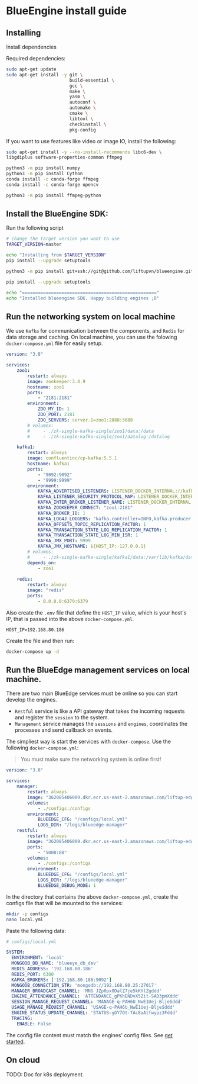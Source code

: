 # BlueEngine install guide

## Installing

Install dependencies

Required dependencies:

```bash
sudo apt-get update
sudo apt-get install -y git \
                        build-essential \
                        gcc \
                        make \
                        yasm \
                        autoconf \
                        automake \
                        cmake \
                        libtool \
                        checkinstall \
                        pkg-config
```

If you want to use features like video or image IO, install the following:

```bash
sudo apt-get install -y --no-install-recommends libc6-dev \
libgdiplus software-properties-common ffmpeg

python3 -m pip install numpy
python3 -m pip install Cython
conda install -c conda-forge ffmpeg
conda install -c conda-forge opencv

python3 -m pip install ffmpeg-python
```

## Install the BlueEngine SDK:

Run the following script

```bash
# change the target version you want to use
TARGET_VERSION=master

echo "Installing from $TARGET_VERSION"
pip install --upgrade setuptools

python3 -m pip install git+ssh://git@github.com/liftupvn/blueengine.git@$TARGET_VERSION

pip install --upgrade setuptools

echo "==================================================="
echo "Installed blueengine SDK. Happy building engines ;D"
```

## Run the networking system on local machine

We use `Kafka` for communication between the components, and `Redis` for data storage and caching. On local machine, you can use the folowing `docker-compose.yml` file for easily setup.

```yaml
version: "3.8"

services:
    zoo1:
        restart: always
        image: zookeeper:3.4.9
        hostname: zoo1
        ports:
            - "2181:2181"
        environment:
            ZOO_MY_ID: 1
            ZOO_PORT: 2181
            ZOO_SERVERS: server.1=zoo1:2888:3888
        # volumes:
        #     - ./zk-single-kafka-single/zoo1/data:/data
        #     - ./zk-single-kafka-single/zoo1/datalog:/datalog

    kafka1:
        restart: always
        image: confluentinc/cp-kafka:5.5.1
        hostname: kafka1
        ports:
            - "9092:9092"
            - "9999:9999"
        environment:
            KAFKA_ADVERTISED_LISTENERS: LISTENER_DOCKER_INTERNAL://kafka1:19092,LISTENER_DOCKER_EXTERNAL://${HOST_IP:-127.0.0.1}:9092
            KAFKA_LISTENER_SECURITY_PROTOCOL_MAP: LISTENER_DOCKER_INTERNAL:PLAINTEXT,LISTENER_DOCKER_EXTERNAL:PLAINTEXT
            KAFKA_INTER_BROKER_LISTENER_NAME: LISTENER_DOCKER_INTERNAL
            KAFKA_ZOOKEEPER_CONNECT: "zoo1:2181"
            KAFKA_BROKER_ID: 1
            KAFKA_LOG4J_LOGGERS: "kafka.controller=INFO,kafka.producer.async.DefaultEventHandler=INFO,state.change.logger=INFO"
            KAFKA_OFFSETS_TOPIC_REPLICATION_FACTOR: 1
            KAFKA_TRANSACTION_STATE_LOG_REPLICATION_FACTOR: 1
            KAFKA_TRANSACTION_STATE_LOG_MIN_ISR: 1
            KAFKA_JMX_PORT: 9999
            KAFKA_JMX_HOSTNAME: ${HOST_IP:-127.0.0.1}
        # volumes:
        #     - ./zk-single-kafka-single/kafka1/data:/var/lib/kafka/data
        depends_on:
            - zoo1
    
    redis:
        restart: always
        image: "redis"
        ports:
            - 0.0.0.0:6379:6379
```

Also create the `.env` file that define the `HOST_IP` value, which is your host's IP, that is passed into the above `docker-compose.yml`.

```
HOST_IP=192.168.80.186
```

Create the file and then run:

```bash
docker-compose up -d
```

## Run the BlueEdge management services on local machine.

There are two main BlueEdge services must be online so you can start develop the engines.

- `Restful` service is like a API gateway that takes the incoming requests and register the `session` to the system.
- `Management` service manages the `sessions` and `engines`, coordinates the processes and send callback on events.

The simpliest way is start the services with `docker-compose`. Use the following `docker-compose.yml`:

> You must make sure the networking system is online first!

```yaml
version: "3.8"

services:
    manager:
        restart: always
        image: "362085406009.dkr.ecr.us-east-2.amazonaws.com/liftup-edge-manager:latest"
        volumes:
            - ./configs:/configs
        environment:
            BLUEEDGE_CFG: "/configs/local.yml"
            LOGS_DIR: "/logs/blueedge-manager"
    restful:
        restart: always
        image: "362085406009.dkr.ecr.us-east-2.amazonaws.com/liftup-edge-restful:latest"
        ports:
            - "5000:80"
        volumes:
            - ./configs:/configs
        environment:
            BLUEEDGE_CFG: "/configs/local.yml"
            LOGS_DIR: "/logs/blueedge-manager"
            BLUEEDGE_DEBUG_MODE: 1
```

In the directory that contains the above `docker-compose.yml`, create the configs file that will be mounted to the services:

```bash
mkdir -p configs
nano local.yml
```

Paste the following data:

```yaml
# configs/local.yml

SYSTEM:
  ENVIRONMENT: 'local'
  MONGODB_DB_NAME: 'blueeye_db_dev'
  REDIS_ADDRESS: '192.168.80.186'
  REDIS_PORT: 6380
  KAFKA_BROKERS: ['192.168.80.186:9092']
  MONGODB_CONNECTION_STR: 'mongodb://192.168.80.25:27017'
  MANAGER_BROADCAST_CHANNEL: 'MNG_JZp0px0DalZ7je5kKYlZgddd'
  ENGINE_ATTENDANCE_CHANNEL: 'ATTENDANCE_gPKhENDvX5Zit-SAD3pmXddd'
  SESSION_MANAGE_REQUEST_CHANNEL: 'MANAGE-q-PAH6U_NwE1Uej-BljeSddd'
  USAGE_MANAGE_REQUEST_CHANNEL: 'USAGE-q-PAH6U_NwE1Uej-BljeSddd'
  ENGINE_STATUS_UPDATE_CHANNEL: 'STATUS-gGY7Ot-TAc8aAtfwypz3Fddd'
  TRACING:
    ENABLE: False
```

The config file content must match the engines' config files. See [get started](tutorials/get_started.md).

## On cloud

TODO: Doc for k8s deployment.